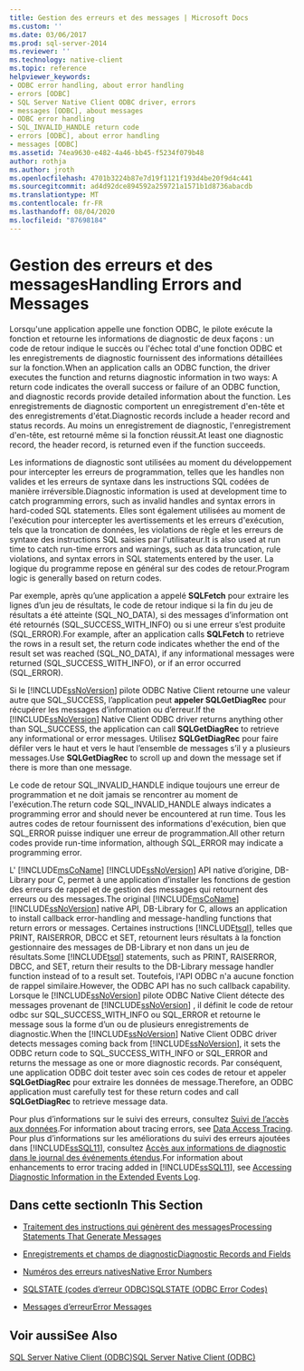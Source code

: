 ```yaml
---
title: Gestion des erreurs et des messages | Microsoft Docs
ms.custom: ''
ms.date: 03/06/2017
ms.prod: sql-server-2014
ms.reviewer: ''
ms.technology: native-client
ms.topic: reference
helpviewer_keywords:
- ODBC error handling, about error handling
- errors [ODBC]
- SQL Server Native Client ODBC driver, errors
- messages [ODBC], about messages
- ODBC error handling
- SQL_INVALID_HANDLE return code
- errors [ODBC], about error handling
- messages [ODBC]
ms.assetid: 74ea9630-e482-4a46-bb45-f5234f079b48
author: rothja
ms.author: jroth
ms.openlocfilehash: 4701b3224b87e7d19f1121f193d4be20f9d4c441
ms.sourcegitcommit: ad4d92dce894592a259721a1571b1d8736abacdb
ms.translationtype: MT
ms.contentlocale: fr-FR
ms.lasthandoff: 08/04/2020
ms.locfileid: "87698184"
---
```

# <a name="handling-errors-and-messages"></a><span data-ttu-id="feb52-102">Gestion des erreurs et des messages</span><span class="sxs-lookup"><span data-stu-id="feb52-102">Handling Errors and Messages</span></span>
  <span data-ttu-id="feb52-103">Lorsqu'une application appelle une fonction ODBC, le pilote exécute la fonction et retourne les informations de diagnostic de deux façons : un code de retour indique le succès ou l'échec total d'une fonction ODBC et les enregistrements de diagnostic fournissent des informations détaillées sur la fonction.</span><span class="sxs-lookup"><span data-stu-id="feb52-103">When an application calls an ODBC function, the driver executes the function and returns diagnostic information in two ways: A return code indicates the overall success or failure of an ODBC function, and diagnostic records provide detailed information about the function.</span></span> <span data-ttu-id="feb52-104">Les enregistrements de diagnostic comportent un enregistrement d'en-tête et des enregistrements d'état.</span><span class="sxs-lookup"><span data-stu-id="feb52-104">Diagnostic records include a header record and status records.</span></span> <span data-ttu-id="feb52-105">Au moins un enregistrement de diagnostic, l'enregistrement d'en-tête, est retourné même si la fonction réussit.</span><span class="sxs-lookup"><span data-stu-id="feb52-105">At least one diagnostic record, the header record, is returned even if the function succeeds.</span></span>  
  
 <span data-ttu-id="feb52-106">Les informations de diagnostic sont utilisées au moment du développement pour intercepter les erreurs de programmation, telles que les handles non valides et les erreurs de syntaxe dans les instructions SQL codées de manière irréversible.</span><span class="sxs-lookup"><span data-stu-id="feb52-106">Diagnostic information is used at development time to catch programming errors, such as invalid handles and syntax errors in hard-coded SQL statements.</span></span> <span data-ttu-id="feb52-107">Elles sont également utilisées au moment de l'exécution pour intercepter les avertissements et les erreurs d'exécution, tels que la troncation de données, les violations de règle et les erreurs de syntaxe des instructions SQL saisies par l'utilisateur.</span><span class="sxs-lookup"><span data-stu-id="feb52-107">It is also used at run time to catch run-time errors and warnings, such as data truncation, rule violations, and syntax errors in SQL statements entered by the user.</span></span> <span data-ttu-id="feb52-108">La logique du programme repose en général sur des codes de retour.</span><span class="sxs-lookup"><span data-stu-id="feb52-108">Program logic is generally based on return codes.</span></span>  
  
 <span data-ttu-id="feb52-109">Par exemple, après qu’une application a appelé **SQLFetch** pour extraire les lignes d’un jeu de résultats, le code de retour indique si la fin du jeu de résultats a été atteinte (SQL_NO_DATA), si des messages d’information ont été retournés (SQL_SUCCESS_WITH_INFO) ou si une erreur s’est produite (SQL_ERROR).</span><span class="sxs-lookup"><span data-stu-id="feb52-109">For example, after an application calls **SQLFetch** to retrieve the rows in a result set, the return code indicates whether the end of the result set was reached (SQL_NO_DATA), if any informational messages were returned (SQL_SUCCESS_WITH_INFO), or if an error occurred (SQL_ERROR).</span></span>  
  
 <span data-ttu-id="feb52-110">Si le [!INCLUDE[ssNoVersion](../../includes/ssnoversion-md.md)] pilote ODBC Native Client retourne une valeur autre que SQL_SUCCESS, l’application peut **appeler SQLGetDiagRec** pour récupérer les messages d’information ou d’erreur.</span><span class="sxs-lookup"><span data-stu-id="feb52-110">If the [!INCLUDE[ssNoVersion](../../includes/ssnoversion-md.md)] Native Client ODBC driver returns anything other than SQL_SUCCESS, the application can call **SQLGetDiagRec** to retrieve any informational or error messages.</span></span> <span data-ttu-id="feb52-111">Utilisez **SQLGetDiagRec** pour faire défiler vers le haut et vers le haut l’ensemble de messages s’il y a plusieurs messages.</span><span class="sxs-lookup"><span data-stu-id="feb52-111">Use **SQLGetDiagRec** to scroll up and down the message set if there is more than one message.</span></span>  
  
 <span data-ttu-id="feb52-112">Le code de retour SQL_INVALID_HANDLE indique toujours une erreur de programmation et ne doit jamais se rencontrer au moment de l'exécution.</span><span class="sxs-lookup"><span data-stu-id="feb52-112">The return code SQL_INVALID_HANDLE always indicates a programming error and should never be encountered at run time.</span></span> <span data-ttu-id="feb52-113">Tous les autres codes de retour fournissent des informations d'exécution, bien que SQL_ERROR puisse indiquer une erreur de programmation.</span><span class="sxs-lookup"><span data-stu-id="feb52-113">All other return codes provide run-time information, although SQL_ERROR may indicate a programming error.</span></span>  
  
 <span data-ttu-id="feb52-114">L' [!INCLUDE[msCoName](../../includes/msconame-md.md)] [!INCLUDE[ssNoVersion](../../includes/ssnoversion-md.md)] API native d’origine, DB-Library pour C, permet à une application d’installer les fonctions de gestion des erreurs de rappel et de gestion des messages qui retournent des erreurs ou des messages.</span><span class="sxs-lookup"><span data-stu-id="feb52-114">The original [!INCLUDE[msCoName](../../includes/msconame-md.md)] [!INCLUDE[ssNoVersion](../../includes/ssnoversion-md.md)] native API, DB-Library for C, allows an application to install callback error-handling and message-handling functions that return errors or messages.</span></span> <span data-ttu-id="feb52-115">Certaines instructions [!INCLUDE[tsql](../../includes/tsql-md.md)], telles que PRINT, RAISERROR, DBCC et SET, retournent leurs résultats à la fonction gestionnaire des messages de DB-Library et non dans un jeu de résultats.</span><span class="sxs-lookup"><span data-stu-id="feb52-115">Some [!INCLUDE[tsql](../../includes/tsql-md.md)] statements, such as PRINT, RAISERROR, DBCC, and SET, return their results to the DB-Library message handler function instead of to a result set.</span></span> <span data-ttu-id="feb52-116">Toutefois, l'API ODBC n'a aucune fonction de rappel similaire.</span><span class="sxs-lookup"><span data-stu-id="feb52-116">However, the ODBC API has no such callback capability.</span></span> <span data-ttu-id="feb52-117">Lorsque le [!INCLUDE[ssNoVersion](../../includes/ssnoversion-md.md)] pilote ODBC Native Client détecte des messages provenant de [!INCLUDE[ssNoVersion](../../includes/ssnoversion-md.md)] , il définit le code de retour odbc sur SQL_SUCCESS_WITH_INFO ou SQL_ERROR et retourne le message sous la forme d’un ou de plusieurs enregistrements de diagnostic.</span><span class="sxs-lookup"><span data-stu-id="feb52-117">When the [!INCLUDE[ssNoVersion](../../includes/ssnoversion-md.md)] Native Client ODBC driver detects messages coming back from [!INCLUDE[ssNoVersion](../../includes/ssnoversion-md.md)], it sets the ODBC return code to SQL_SUCCESS_WITH_INFO or SQL_ERROR and returns the message as one or more diagnostic records.</span></span> <span data-ttu-id="feb52-118">Par conséquent, une application ODBC doit tester avec soin ces codes de retour et appeler **SQLGetDiagRec** pour extraire les données de message.</span><span class="sxs-lookup"><span data-stu-id="feb52-118">Therefore, an ODBC application must carefully test for these return codes and call **SQLGetDiagRec** to retrieve message data.</span></span>  
  
 <span data-ttu-id="feb52-119">Pour plus d’informations sur le suivi des erreurs, consultez [Suivi de l’accès aux données](https://go.microsoft.com/fwlink/?LinkId=125805).</span><span class="sxs-lookup"><span data-stu-id="feb52-119">For information about tracing errors, see [Data Access Tracing](https://go.microsoft.com/fwlink/?LinkId=125805).</span></span> <span data-ttu-id="feb52-120">Pour plus d’informations sur les améliorations du suivi des erreurs ajoutées dans [!INCLUDE[ssSQL11](../../includes/sssql11-md.md)], consultez [Accès aux informations de diagnostic dans le journal des événements étendus](../native-client/features/accessing-diagnostic-information-in-the-extended-events-log.md).</span><span class="sxs-lookup"><span data-stu-id="feb52-120">For information about enhancements to error tracing added in [!INCLUDE[ssSQL11](../../includes/sssql11-md.md)], see [Accessing Diagnostic Information in the Extended Events Log](../native-client/features/accessing-diagnostic-information-in-the-extended-events-log.md).</span></span>  
  
## <a name="in-this-section"></a><span data-ttu-id="feb52-121">Dans cette section</span><span class="sxs-lookup"><span data-stu-id="feb52-121">In This Section</span></span>  
  
-   [<span data-ttu-id="feb52-122">Traitement des instructions qui génèrent des messages</span><span class="sxs-lookup"><span data-stu-id="feb52-122">Processing Statements That Generate Messages</span></span>](processing-statements-that-generate-messages.md)  
  
-   [<span data-ttu-id="feb52-123">Enregistrements et champs de diagnostic</span><span class="sxs-lookup"><span data-stu-id="feb52-123">Diagnostic Records and Fields</span></span>](diagnostic-records-and-fields.md)  
  
-   [<span data-ttu-id="feb52-124">Numéros des erreurs natives</span><span class="sxs-lookup"><span data-stu-id="feb52-124">Native Error Numbers</span></span>](native-error-numbers.md)  
  
-   [<span data-ttu-id="feb52-125">SQLSTATE &#40;codes d’erreur ODBC&#41;</span><span class="sxs-lookup"><span data-stu-id="feb52-125">SQLSTATE &#40;ODBC Error Codes&#41;</span></span>](sqlstate-odbc-error-codes.md)  
  
-   [<span data-ttu-id="feb52-126">Messages d’erreur</span><span class="sxs-lookup"><span data-stu-id="feb52-126">Error Messages</span></span>](error-messages.md)  
  
## <a name="see-also"></a><span data-ttu-id="feb52-127">Voir aussi</span><span class="sxs-lookup"><span data-stu-id="feb52-127">See Also</span></span>  
 [<span data-ttu-id="feb52-128">SQL Server Native Client &#40;ODBC&#41;</span><span class="sxs-lookup"><span data-stu-id="feb52-128">SQL Server Native Client &#40;ODBC&#41;</span></span>](../native-client/odbc/sql-server-native-client-odbc.md)  
  
  

